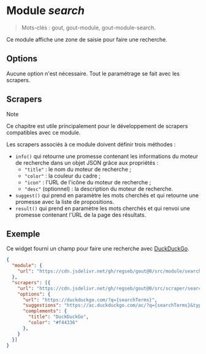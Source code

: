 # Module _search_

> Mots-clés : gout, gout-module, gout-module-search.

Ce module affiche une zone de saisie pour faire une recherche.

## Options

Aucune option n'est nécessaire. Tout le paramétrage se fait avec les scrapers.

## Scrapers

> [!NOTE]
> Ce chapitre est utile principalement pour le développement de scrapers
> compatibles avec ce module.

Les scrapers associés à ce module doivent définir trois méthodes :

- `info()` qui retourne une promesse contenant les informations du moteur de
  recherche dans un objet JSON grâce aux propriétés :
  - `"title"` : le nom du moteur de recherche ;
  - `"color"` : la couleur du cadre ;
  - `"icon"` : l'URL de l'icône du moteur de recherche ;
  - `"desc"` (optionnel) : la description du moteur de recherche.
- `suggest()` qui prend en paramètre les mots cherchés et qui retourne une
  promesse avec la liste de propositions.
- `result()` qui prend en paramètre les mots cherchés et qui renvoi une promesse
  contenant l'URL de la page des résultats.

## Exemple

Ce widget fourni un champ pour faire une recherche avec
[DuckDuckGo](https://duckduckgo.com/).

```JSON
{
  "module": {
    "url": "https://cdn.jsdelivr.net/gh/regseb/gout@0/src/module/search/search.js"
  },
  "scrapers": [{
    "url": "https://cdn.jsdelivr.net/gh/regseb/gout@0/src/scraper/search/opensearch/opensearch.js",
    "options": {
      "url": "https://duckduckgo.com/?q={searchTerms}",
      "suggestions": "https://ac.duckduckgo.com/ac/?q={searchTerms}&type=list",
      "complements": {
        "title": "DuckDuckGo",
        "color": "#f44336"
      },
    }
  }]
}
```
